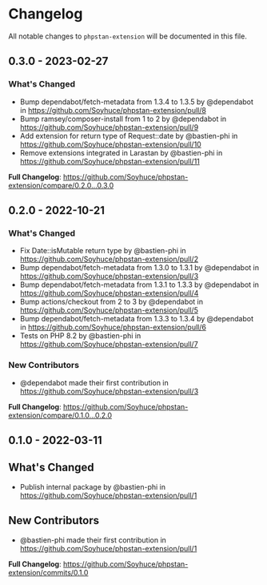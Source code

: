 # Changelog

All notable changes to `phpstan-extension` will be documented in this file.

## 0.3.0 - 2023-02-27

### What's Changed

- Bump dependabot/fetch-metadata from 1.3.4 to 1.3.5 by @dependabot in https://github.com/Soyhuce/phpstan-extension/pull/8
- Bump ramsey/composer-install from 1 to 2 by @dependabot in https://github.com/Soyhuce/phpstan-extension/pull/9
- Add extension for return type of Request::date by @bastien-phi in https://github.com/Soyhuce/phpstan-extension/pull/10
- Remove extensions integrated in Larastan by @bastien-phi in https://github.com/Soyhuce/phpstan-extension/pull/11

**Full Changelog**: https://github.com/Soyhuce/phpstan-extension/compare/0.2.0...0.3.0

## 0.2.0 - 2022-10-21

### What's Changed

- Fix Date::isMutable return type by @bastien-phi in https://github.com/Soyhuce/phpstan-extension/pull/2
- Bump dependabot/fetch-metadata from 1.3.0 to 1.3.1 by @dependabot in https://github.com/Soyhuce/phpstan-extension/pull/3
- Bump dependabot/fetch-metadata from 1.3.1 to 1.3.3 by @dependabot in https://github.com/Soyhuce/phpstan-extension/pull/4
- Bump actions/checkout from 2 to 3 by @dependabot in https://github.com/Soyhuce/phpstan-extension/pull/5
- Bump dependabot/fetch-metadata from 1.3.3 to 1.3.4 by @dependabot in https://github.com/Soyhuce/phpstan-extension/pull/6
- Tests on PHP 8.2 by @bastien-phi in https://github.com/Soyhuce/phpstan-extension/pull/7

### New Contributors

- @dependabot made their first contribution in https://github.com/Soyhuce/phpstan-extension/pull/3

**Full Changelog**: https://github.com/Soyhuce/phpstan-extension/compare/0.1.0...0.2.0

## 0.1.0 - 2022-03-11

## What's Changed

- Publish internal package by @bastien-phi in https://github.com/Soyhuce/phpstan-extension/pull/1

## New Contributors

- @bastien-phi made their first contribution in https://github.com/Soyhuce/phpstan-extension/pull/1

**Full Changelog**: https://github.com/Soyhuce/phpstan-extension/commits/0.1.0
